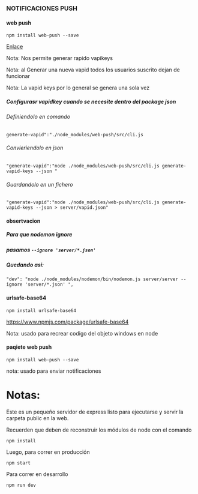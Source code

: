 ### NOTIFICACIONES PUSH 

#### web push

```npm install web-push --save```

[Enlace](https://www.npmjs.com/package/web-push)

Nota: Nos permite generar rapido vapikeys 

Nota: al Generar una nueva vapid todos los usuarios suscrito dejan de funcionar

Nota: La vapid keys por lo general se genera una sola vez

##### Configurasr vapidkey cuando se necesite dentro del package json

###### Definiendolo en comando

```generate-vapid":"./node_modules/web-push/src/cli.js```

###### Convieriendolo en json

```"generate-vapid":"node ./node_modules/web-push/src/cli.js generate-vapid-keys --json "```

###### Guardandolo en un fichero
```"generate-vapid":"node ./node_modules/web-push/src/cli.js generate-vapid-keys --json > server/vapid.json"```


#### obsertvacion

##### Para que nodemon ignore

##### pasamos  ```--ignore 'server/*.json'```

##### Quedando asi:

 ```"dev": "node ./node_modules/nodemon/bin/nodemon.js server/server --ignore 'server/*.json' ",```


#### urlsafe-base64

```npm install urlsafe-base64```

https://www.npmjs.com/package/urlsafe-base64

Nota: usado para recrear codigo del objeto windows en node


#### paqiete web push 

``` npm install web-push --save ```


nota: usado para enviar notificaciones


# Notas:

Este es un pequeño servidor de express listo para ejecutarse y servir la carpeta public en la web.

Recuerden que deben de reconstruir los módulos de node con el comando

```
npm install
```

Luego, para correr en producción
```
npm start
```

Para correr en desarrollo
```
npm run dev
```
